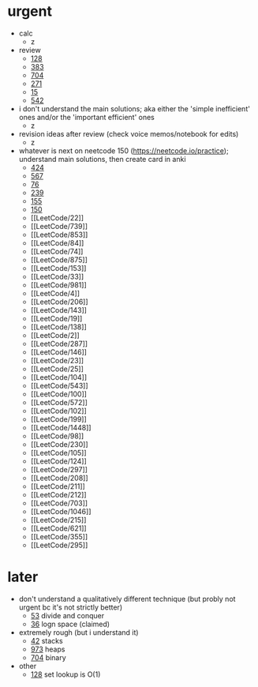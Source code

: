 # urgent
- calc
	- z
- review
	- [128](LeetCode/128.md)
	- [383](LeetCode/383.md)
	- [704](LeetCode/704.md)
	- [271](LeetCode/271.md)
	- [15](LeetCode/15.md)
	- [542](LeetCode/542.md)
- i don't understand the main solutions; aka either the 'simple inefficient' ones and/or the 'important efficient' ones
	- z
- revision ideas after review (check voice memos/notebook for edits)
	- z
- whatever is next on neetcode 150 (https://neetcode.io/practice); understand main solutions, then create card in anki
	- [424](LeetCode/424.md)
	- [567](LeetCode/567.md)
	- [76](LeetCode/76.md)
	- [239](LeetCode/239.md)
	- [155](LeetCode/155.md)
	- [150](LeetCode/150.md)
	- [[LeetCode/22]]
	- [[LeetCode/739]]
	- [[LeetCode/853]]
	- [[LeetCode/84]]
	- [[LeetCode/74]]
	- [[LeetCode/875]]
	- [[LeetCode/153]]
	- [[LeetCode/33]]
	- [[LeetCode/981]]
	- [[LeetCode/4]]
	- [[LeetCode/206]]
	- [[LeetCode/143]]
	- [[LeetCode/19]]
	- [[LeetCode/138]]
	- [[LeetCode/2]]
	- [[LeetCode/287]]
	- [[LeetCode/146]]
	- [[LeetCode/23]]
	- [[LeetCode/25]]
	- [[LeetCode/104]]
	- [[LeetCode/543]]
	- [[LeetCode/100]]
	- [[LeetCode/572]]
	- [[LeetCode/102]]
	- [[LeetCode/199]]
	- [[LeetCode/1448]]
	- [[LeetCode/98]]
	- [[LeetCode/230]]
	- [[LeetCode/105]]
	- [[LeetCode/124]]
	- [[LeetCode/297]]
	- [[LeetCode/208]]
	- [[LeetCode/211]]
	- [[LeetCode/212]]
	- [[LeetCode/703]]
	- [[LeetCode/1046]]
	- [[LeetCode/215]]
	- [[LeetCode/621]]
	- [[LeetCode/355]]
	- [[LeetCode/295]]


# later
- don't understand a qualitatively different technique (but probly not urgent bc it's not strictly better)
	- [53](LeetCode/53.md) divide and conquer
	- [36](LeetCode/36.md) logn space (claimed)
- extremely rough (but i understand it)
	- [42](LeetCode/42.md) stacks
	- [973](LeetCode/973.md) heaps
	- [704](LeetCode/704.md) binary
- other
	- [128](LeetCode/128.md) set lookup is O(1)

